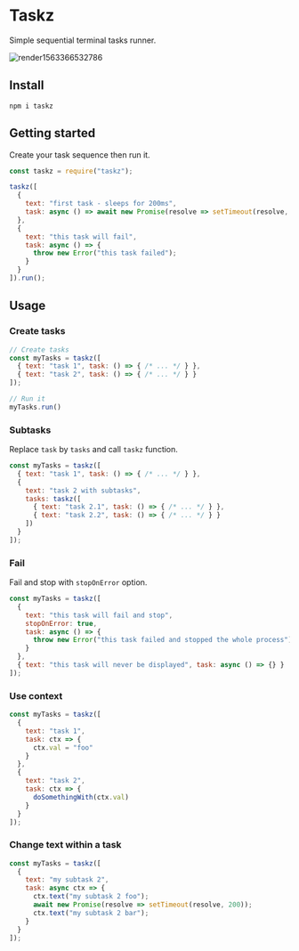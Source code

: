 # Taskz

Simple sequential terminal tasks runner.

![render1563366532786](https://user-images.githubusercontent.com/1575946/61376196-03e43800-a8a1-11e9-9ac2-caff8e3c412a.gif)

## Install

```
npm i taskz
```

## Getting started

Create your task sequence then run it.

```js
const taskz = require("taskz");

taskz([
  {
    text: "first task - sleeps for 200ms",
    task: async () => await new Promise(resolve => setTimeout(resolve, 200));
  },
  {
    text: "this task will fail",
    task: async () => {
      throw new Error("this task failed");
    }
  }
]).run();
```

## Usage

### Create tasks

```js
// Create tasks
const myTasks = taskz([
  { text: "task 1", task: () => { /* ... */ } },
  { text: "task 2", task: () => { /* ... */ } }
]);

// Run it
myTasks.run()
```

### Subtasks

Replace `task` by `tasks` and call `taskz` function.

```js
const myTasks = taskz([
  { text: "task 1", task: () => { /* ... */ } },
  { 
    text: "task 2 with subtasks", 
    tasks: taskz([
      { text: "task 2.1", task: () => { /* ... */ } },
      { text: "task 2.2", task: () => { /* ... */ } }
    ]) 
  }
]);
```

### Fail

Fail and stop with `stopOnError` option.

```js
const myTasks = taskz([
  {
    text: "this task will fail and stop",
    stopOnError: true,
    task: async () => {
      throw new Error("this task failed and stopped the whole process");
    }
  },
  { text: "this task will never be displayed", task: async () => {} }
]);
```

### Use context

```js
const myTasks = taskz([
  { 
    text: "task 1", 
    task: ctx => { 
      ctx.val = "foo" 
    } 
  },
  { 
    text: "task 2", 
    task: ctx => { 
      doSomethingWith(ctx.val) 
    } 
  }
]);
```

### Change text within a task

```js
const myTasks = taskz([
  {
    text: "my subtask 2",
    task: async ctx => {
      ctx.text("my subtask 2 foo");
      await new Promise(resolve => setTimeout(resolve, 200));
      ctx.text("my subtask 2 bar");
    }
  }
]);
```

